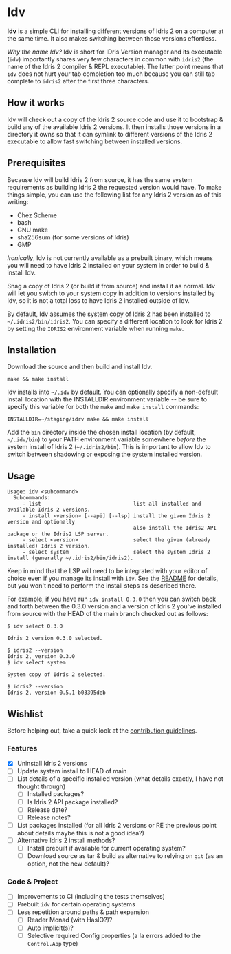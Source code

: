 
# Idv

**Idv** is a simple CLI for installing different versions of Idris 2 on a computer at the same time. It also makes switching between those versions effortless.

_Why the name Idv?_ Idv is short for IDris Version manager and its executable (`idv`) importantly shares very few characters in common with `idris2` (the name of the Idris 2 compiler & REPL executable). The latter point means that `idv` does not hurt your tab completion too much because you can still tab complete to `idris2` after the first three characters.

## How it works

Idv will check out a copy of the Idris 2 source code and use it to bootstrap & build any of the available Idris 2 versions. It then installs those versions in a directory it owns so that it can symlink to different versions of the Idris 2 executable to allow fast switching between installed versions.

## Prerequisites

Because Idv will build Idris 2 from source, it has the same system requirements as building Idris 2 the requested version would have. To make things simple, you can use the following list for any Idris 2 version as of this writing:
- Chez Scheme
- bash
- GNU make
- sha256sum (for some versions of Idris)
- GMP

_Ironically_, Idv is not currently available as a prebuilt binary, which means you will need to have Idris 2 installed on your system in order to build & install Idv.

Snag a copy of Idris 2 (or build it from source) and install it as normal. Idv will let you switch to your system copy in addition to versions installed by Idv, so it is not a total loss to have Idris 2 installed outside of Idv.

By default, Idv assumes the system copy of Idris 2 has been installed to `~/.idris2/bin/idris2`. You can specify a different location to look for Idris 2 by setting the `IDRIS2` environment variable when running `make`.

## Installation

Download the source and then build and install Idv.
```shell
make && make install
```

Idv installs into `~/.idv` by default. You can optionally specify a non-default install location with the INSTALLDIR environment variable -- be sure to specify this variable for both the `make` and `make install` commands:
```shell
INSTALLDIR=~/staging/idrv make && make install
```

Add the `bin` directory inside the chosen install location (by default, `~/.idv/bin`) to your PATH environment variable somewhere _before_ the system install of Idris 2 (`~/.idris2/bin`). This is important to allow Idv to switch between shadowing or exposing the system installed version.

## Usage

```shell
Usage: idv <subcommand>
  Subcommands:
     - list                              list all installed and available Idris 2 versions.
     - install <version> [--api] [--lsp] install the given Idris 2 version and optionally
                                         also install the Idris2 API package or the Idris2 LSP server.
     - select <version>                  select the given (already installed) Idris 2 version.
     - select system                     select the system Idris 2 install (generally ~/.idris2/bin/idris2).
```

Keep in mind that the LSP will need to be integrated with your editor of choice even if you manage its install with `idv`. See the [README](https://github.com/idris-community/idris2-lsp/blob/main/README.md) for details, but you won't need to perform the install steps as described there.

For example, if you have run `idv install 0.3.0` then you can switch back and forth between the 0.3.0 version and a version of Idris 2 you've installed from source with the HEAD of the main branch checked out as follows:
```shell
$ idv select 0.3.0

Idris 2 version 0.3.0 selected.

$ idris2 --version
Idris 2, version 0.3.0
$ idv select system

System copy of Idris 2 selected.

$ idris2 --version
Idris 2, version 0.5.1-b03395deb
```

## Wishlist
Before helping out, take a quick look at the [contribution guidelines](CONTRIBUTING.md).

### Features
- [x] Uninstall Idris 2 versions
- [ ] Update system install to HEAD of main
- [ ] List details of a specific installed version (what details exactly, I have not thought through)
  - [ ] Installed packages?
  - [ ] Is Idris 2 API package installed?
  - [ ] Release date?
  - [ ] Release notes?
- [ ] List packages installed (for all Idris 2 versions or RE the previous point about details maybe this is not a good idea?)
- [ ] Alternative Idris 2 install methods?
  - [ ] Install prebuilt if available for current operating system?
  - [ ] Download source as tar & build as alternative to relying on `git` (as an option, not the new default)?

### Code & Project
- [ ] Improvements to CI (including the tests themselves)
- [ ] Prebuilt `idv` for certain operating systems
- [ ] Less repetition around paths & path expansion
  - [ ] Reader Monad (with HasIO?)?
  - [ ] Auto implicit(s)?
  - [ ] Selective required Config properties (a la errors added to the `Control.App` type)
